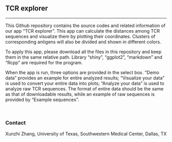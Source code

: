 TCR explorer
------------

------------------------------------------------------------------------

This Github repository contains the source codes and related information
of our app “TCR explorer”. This app can calculate the distances among
TCR sequences and visualize them by plotting their coordinates. Clusters
of corresponding antigens will also be divided and shown in different
colors.

To apply this app, please download all the files in this repository and
keep them in the same relative path. Library “shiny”, “ggplot2”,
“markdown” and “Rcpp” are required for the program.

When the app is run, three options are provided in the select box. “Demo
data” provides an example for entire analyzed results; “Visualize your
data” is used to convert your entire data into plots; “Analyze your
data” is used to analyze raw TCR sequences. The format of entire data
should be the same as that of downloadable results, while an example of
raw sequences is provided by “Example sequences”.

 

### Contact

Xunzhi Zhang, University of Texas, Southwestern Medical Center, Dallas,
TX
